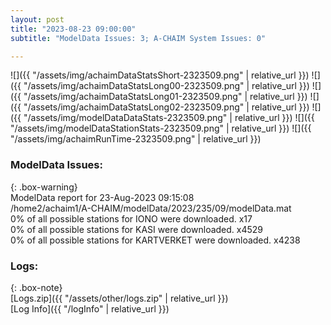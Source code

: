 ```yaml
---
layout: post
title: "2023-08-23 09:00:00"
subtitle: "ModelData Issues: 3; A-CHAIM System Issues: 0"

---
```


![]({{ "/assets/img/achaimDataStatsShort-2323509.png" | relative_url }})
![]({{ "/assets/img/achaimDataStatsLong00-2323509.png" | relative_url }})
![]({{ "/assets/img/achaimDataStatsLong01-2323509.png" | relative_url }})
![]({{ "/assets/img/achaimDataStatsLong02-2323509.png" | relative_url }})
![]({{ "/assets/img/modelDataDataStats-2323509.png" | relative_url }})
![]({{ "/assets/img/modelDataStationStats-2323509.png" | relative_url }})
![]({{ "/assets/img/achaimRunTime-2323509.png" | relative_url }})


### ModelData Issues:  
  
{: .box-warning}  
 ModelData report for 23-Aug-2023 09:15:08   
 /home2/achaim1/A-CHAIM/modelData/2023/235/09/modelData.mat   
 0% of all possible stations for IONO were downloaded. x17   
 0% of all possible stations for KASI were downloaded. x4529   
 0% of all possible stations for KARTVERKET were downloaded. x4238   
  


### Logs:  
  
{: .box-note}  
[Logs.zip]({{ "/assets/other/logs.zip" | relative_url }})  
[Log Info]({{ "/logInfo" | relative_url }})  
